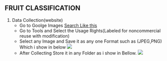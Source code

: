 ## FRUIT CLASSIFICATION
1. Data Collection(website)
    * Go to Goolge Images [Search Like this ](https://www.google.com/search?q=apple+fruit&tbm=isch&ved=2ahUKEwikt4bi5MzqAhXNxXMBHVZUB7QQ2-cCegQIABAA&oq=apple+fr&gs_lcp=CgNpbWcQARgAMgUIABCxAzICCAAyAggAMgIIADICCAAyAggAMgIIADICCAAyAggAMgIIADoHCAAQsQMQQzoECAAQQ1CNIViEJ2DxLGgAcAB4AIABYYgBigKSAQEzmAEAoAEBqgELZ3dzLXdpei1pbWc&sclient=img&ei=2qoNX6TiEs2Lz7sP1qidoAs&bih=722&biw=1519&hl=en&hl=en)
    * Go to Tools and Select the Usage Rights(Labeled for noncommercial reuse with modification)
    * Select any Image and Save it as any one Format such as (JPEG,PNG) Which i show in below
    ![](https://lh3.googleusercontent.com/-eVaI3S45uyE/Xw2rt0feIhI/AAAAAAAApDc/RMtL9tvHUQMT0a4AGC8zVvhPANmFTE5sgCK8BGAsYHg/s0/2020-07-14.png)
    * After Collecting Store it in any Folder as i show in Bellow.
    ![](https://lh3.googleusercontent.com/-xzKqhwX1RSU/Xw2sAZzQ6VI/AAAAAAAApDk/bFUAz1nSXPwl3neUETZOEVdh5cV7ZNWywCK8BGAsYHg/s0/2020-07-14.png)

